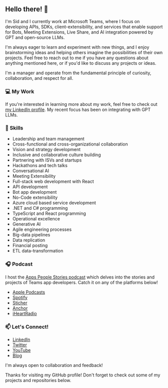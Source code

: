 ## Hello there! 👋

I'm Sid and I currently work at Microsoft Teams, where I focus on developing APIs, SDKs, client-extensibility, and services that enable support for Bots, Meeting Extensions, Live Share, and AI integration powered by GPT and open-source LLMs.

I'm always eager to learn and experiment with new things, and I enjoy brainstorming ideas and helping others imagine the possibilities of their own projects. Feel free to reach out to me if you have any questions about anything mentioned here, or if you'd like to discuss any projects or ideas.

I'm a manager and operate from the fundamental principle of curiosity, collaboration, and respect for all.

### 💻 My Work

If you're interested in learning more about my work, feel free to check out [my LinkedIn profile](https://www.linkedin.com/in/siduppal/). 
My recent focus has been on integrating with GPT LLMs.

### 🌟 Skills

- Leadership and team management
- Cross-functional and cross-organizational collaboration
- Vision and strategy development
- Inclusive and collaborative culture building
- Partnering with ISVs and startups
- Hackathons and tech talks
- Conversational AI
- Meeting Extensibility
- Full-stack web development with React
- API development
- Bot app development
- No-Code extensibility
- Azure cloud based service development
- .NET and C# programming
- TypeScript and React programming
- Operational excellence
- Generative AI
- Agile engineering processes
- Big-data pipelines
- Data replication
- Financial posting
- ETL data-transformation

### 🎧 Podcast
I host the [Apps People Stories podcast](https://appspeoplestories.com/) which delves into the stories and projects of Teams app developers. Catch it on any of the platforms below!

- [Apple Podcasts](https://podcasts.apple.com/us/podcast/apps-people-stories-podcast)
- [Spotify](https://open.spotify.com/show/28MAQd509cvE5EyQyTCwHD)
- [Sticher](https://www.stitcher.com/show/apps-people-stories---podcast/)
- [Anchor](https://anchor.fm/appspeoplestories)
- [iHeartRadio](https://www.iheart.com/podcast/269-apps-people-stories-podcas-106949260/)

### 📫 Let's Connect!
- [LinkedIn](https://www.linkedin.com/in/siduppal/)
- [Twitter](https://twitter.com/upster)
- [YouTube](https://www.youtube.com/@siduppal/videos)
- [Blog](https://blog.somecreativity.com)

I'm always open to collaboration and feedback!

Thanks for visiting my GitHub profile! Don't forget to check out some of my projects and repositories below.
